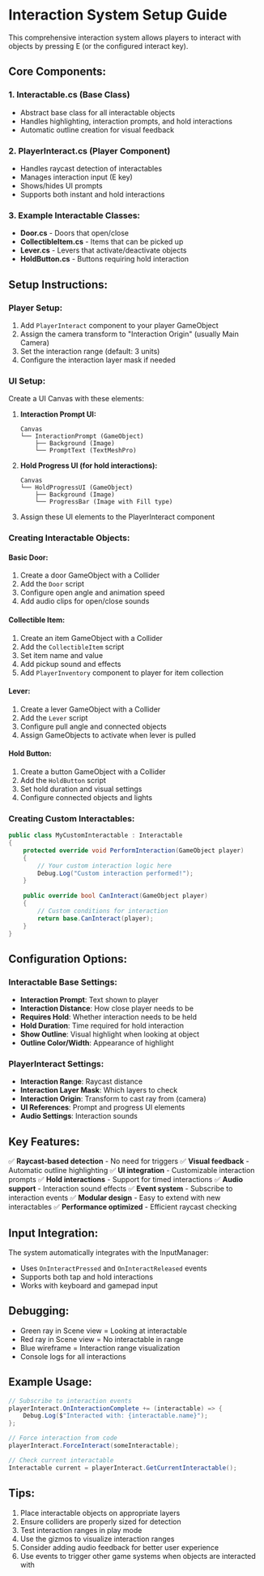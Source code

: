 # Interaction System Setup Guide

This comprehensive interaction system allows players to interact with objects by pressing E (or the configured interact key).

## Core Components:

### 1. **Interactable.cs** (Base Class)
- Abstract base class for all interactable objects
- Handles highlighting, interaction prompts, and hold interactions
- Automatic outline creation for visual feedback

### 2. **PlayerInteract.cs** (Player Component)
- Handles raycast detection of interactables
- Manages interaction input (E key)
- Shows/hides UI prompts
- Supports both instant and hold interactions

### 3. **Example Interactable Classes:**
- **Door.cs** - Doors that open/close
- **CollectibleItem.cs** - Items that can be picked up
- **Lever.cs** - Levers that activate/deactivate objects
- **HoldButton.cs** - Buttons requiring hold interaction

## Setup Instructions:

### Player Setup:
1. Add `PlayerInteract` component to your player GameObject
2. Assign the camera transform to "Interaction Origin" (usually Main Camera)
3. Set the interaction range (default: 3 units)
4. Configure the interaction layer mask if needed

### UI Setup:
Create a UI Canvas with these elements:

1. **Interaction Prompt UI:**
   ```
   Canvas
   └── InteractionPrompt (GameObject)
       ├── Background (Image)
       └── PromptText (TextMeshPro)
   ```

2. **Hold Progress UI (for hold interactions):**
   ```
   Canvas
   └── HoldProgressUI (GameObject)
       ├── Background (Image)
       └── ProgressBar (Image with Fill type)
   ```

3. Assign these UI elements to the PlayerInteract component

### Creating Interactable Objects:

#### Basic Door:
1. Create a door GameObject with a Collider
2. Add the `Door` script
3. Configure open angle and animation speed
4. Add audio clips for open/close sounds

#### Collectible Item:
1. Create an item GameObject with a Collider
2. Add the `CollectibleItem` script
3. Set item name and value
4. Add pickup sound and effects
5. Add `PlayerInventory` component to player for item collection

#### Lever:
1. Create a lever GameObject with a Collider
2. Add the `Lever` script
3. Configure pull angle and connected objects
4. Assign GameObjects to activate when lever is pulled

#### Hold Button:
1. Create a button GameObject with a Collider
2. Add the `HoldButton` script
3. Set hold duration and visual settings
4. Configure connected objects and lights

### Creating Custom Interactables:

```csharp
public class MyCustomInteractable : Interactable
{
    protected override void PerformInteraction(GameObject player)
    {
        // Your custom interaction logic here
        Debug.Log("Custom interaction performed!");
    }
    
    public override bool CanInteract(GameObject player)
    {
        // Custom conditions for interaction
        return base.CanInteract(player);
    }
}
```

## Configuration Options:

### Interactable Base Settings:
- **Interaction Prompt**: Text shown to player
- **Interaction Distance**: How close player needs to be
- **Requires Hold**: Whether interaction needs to be held
- **Hold Duration**: Time required for hold interaction
- **Show Outline**: Visual highlight when looking at object
- **Outline Color/Width**: Appearance of highlight

### PlayerInteract Settings:
- **Interaction Range**: Raycast distance
- **Interaction Layer Mask**: Which layers to check
- **Interaction Origin**: Transform to cast ray from (camera)
- **UI References**: Prompt and progress UI elements
- **Audio Settings**: Interaction sounds

## Key Features:

✅ **Raycast-based detection** - No need for triggers
✅ **Visual feedback** - Automatic outline highlighting
✅ **UI integration** - Customizable interaction prompts
✅ **Hold interactions** - Support for timed interactions
✅ **Audio support** - Interaction sound effects
✅ **Event system** - Subscribe to interaction events
✅ **Modular design** - Easy to extend with new interactables
✅ **Performance optimized** - Efficient raycast checking

## Input Integration:

The system automatically integrates with the InputManager:
- Uses `OnInteractPressed` and `OnInteractReleased` events
- Supports both tap and hold interactions
- Works with keyboard and gamepad input

## Debugging:

- Green ray in Scene view = Looking at interactable
- Red ray in Scene view = No interactable in range
- Blue wireframe = Interaction range visualization
- Console logs for all interactions

## Example Usage:

```csharp
// Subscribe to interaction events
playerInteract.OnInteractionComplete += (interactable) => {
    Debug.Log($"Interacted with: {interactable.name}");
};

// Force interaction from code
playerInteract.ForceInteract(someInteractable);

// Check current interactable
Interactable current = playerInteract.GetCurrentInteractable();
```

## Tips:

1. Place interactable objects on appropriate layers
2. Ensure colliders are properly sized for detection
3. Test interaction ranges in play mode
4. Use the gizmos to visualize interaction ranges
5. Consider adding audio feedback for better user experience
6. Use events to trigger other game systems when objects are interacted with
